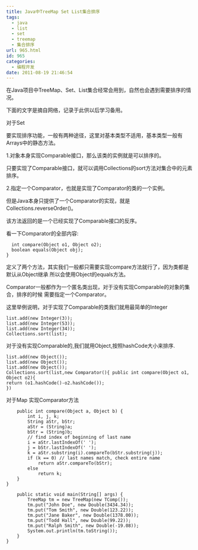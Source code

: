 ```yaml
---
title: Java中TreeMap Set List集合排序
tags:
  - java
  - list
  - set
  - treemap
  - 集合排序
url: 965.html
id: 965
categories:
  - 编程开发
date: 2011-08-19 21:46:54
---
```


在Java项目中TreeMap、Set、List集合经常会用到，自然也会遇到需要排序的情况。  

下面的文字是摘自网络，记录于此供以后学习备用。  

对于Set  

要实现排序功能，一般有两种途径，这里对基本类型不适用，基本类型一般有Arrays中的静态方法。  

1.对象本身实现Comparable接口，那么该类的实例就是可以排序的。  

只要实现了Comparable接口，就可以调用Collections的sort方法对集合中的元素排序。  

2.指定一个Comparator，也就是实现了Comparator的类的一个实例。  

但是Java本身只提供了一个Comparator的实现，就是Collections.reverseOrder()。  

该方法返回的是一个已经实现了Comparable接口的反序。  

看一下Comparator的全部内容:  


```public interface Comparator {
  int compare(Object o1, Object o2);
  boolean equals(Object obj);
}
```

定义了两个方法，其实我们一般都只需要实现compare方法就行了，因为类都是默认从Object继承 所以会使用Object的equals方法。  

Comparator一般都作为一个匿名类出现，对于没有实现Comparable的对象的集合，排序的时候 需要指定一个Comparator。  

这里举例说明，对于实现了Comparable的类我们就用最简单的Integer  


```List list=new ArrayList();
list.add(new Integer(3));
list.add(new Integer(53));
list.add(new Integer(34));
Collections.sort(list);
```

对于没有实现Comparable的,我们就用Object,按照hashCode大小来排序.


```List list= new ArrayList();
list.add(new Object());
list.add(new Object());
list.add(new Object());
Collections.sort(list,new Comparator(){ public int compare(Object o1, Object o2){
return (o1.hashCode()-o2.hashCode());
})
```

对于Map 实现Comparator方法


```class TComp implements Comparator {
    public int compare(Object a, Object b) {
        int i, j, k;
        String aStr, bStr;
        aStr = (String)a;
        bStr = (String)b;
        // find index of beginning of last name
        i = aStr.lastIndexOf(' ');
        j = bStr.lastIndexOf(' ');
        k = aStr.substring(i).compareTo(bStr.substring(j));
        if (k == 0) // last names match, check entire name
            return aStr.compareTo(bStr);
        else
            return k;
    }
}
```


```public class TreeMapSort {
    public static void main(String[] args) {
        TreeMap tm = new TreeMap(new TComp());
        tm.put("John Doe", new Double(3434.34));
        tm.put("Tom Smith", new Double(123.22));
        tm.put("Jane Baker", new Double(1378.00));
        tm.put("Todd Hall", new Double(99.22));
        tm.put("Ralph Smith", new Double(-19.08));
        System.out.println(tm.toString());
    }
} 
```